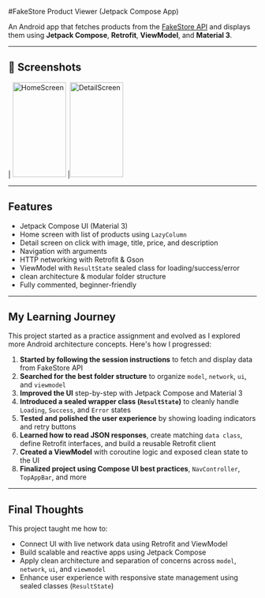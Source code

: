 #FakeStore Product Viewer (Jetpack Compose App)

An Android app that fetches products from the [FakeStore API](https://api.escuelajs.co/api/v1/products) and displays them using **Jetpack Compose**, **Retrofit**, **ViewModel**, and **Material 3**.

---

## 📱 Screenshots


| <img width="108" height="192" alt="HomeScreen" src="https://github.com/user-attachments/assets/26e6cd51-1ff8-452b-8ef7-376cd99e8e7a" />
 |<img width="108" height="192" alt="DetailScreen" src="https://github.com/user-attachments/assets/72ba804d-b92c-4eb5-b899-61632d330669" />
 

---

##  Features

- Jetpack Compose UI (Material 3)
- Home screen with list of products using `LazyColumn`
-  Detail screen on click with image, title, price, and description
-  Navigation with arguments
-  HTTP networking with Retrofit & Gson
-  ViewModel with `ResultState` sealed class for loading/success/error
- clean architecture & modular folder structure
- Fully commented, beginner-friendly

---

##  My Learning Journey

This project started as a practice assignment and evolved as I explored more Android architecture concepts. Here's how I progressed:

1.  **Started by following the session instructions** to fetch and display data from FakeStore API
2.  **Searched for the best folder structure** to organize `model`, `network`, `ui`, and `viewmodel`
3.  **Improved the UI** step-by-step with Jetpack Compose and Material 3
4.  **Introduced a sealed wrapper class (`ResultState`)** to cleanly handle `Loading`, `Success`, and `Error` states
5.  **Tested and polished the user experience** by showing loading indicators and retry buttons
6.  **Learned how to read JSON responses**, create matching `data class`, define Retrofit interfaces, and build a reusable Retrofit client
7.  **Created a ViewModel** with coroutine logic and exposed clean state to the UI
8.  **Finalized project using Compose UI best practices**, `NavController`, `TopAppBar`, and more

---

##  Final Thoughts

This project taught me how to:

- Connect UI with live network data using Retrofit and ViewModel
- Build scalable and reactive apps using Jetpack Compose
- Apply clean architecture and separation of concerns across `model`, `network`, `ui`, and `viewmodel`
- Enhance user experience with responsive state management using sealed classes (`ResultState`)


